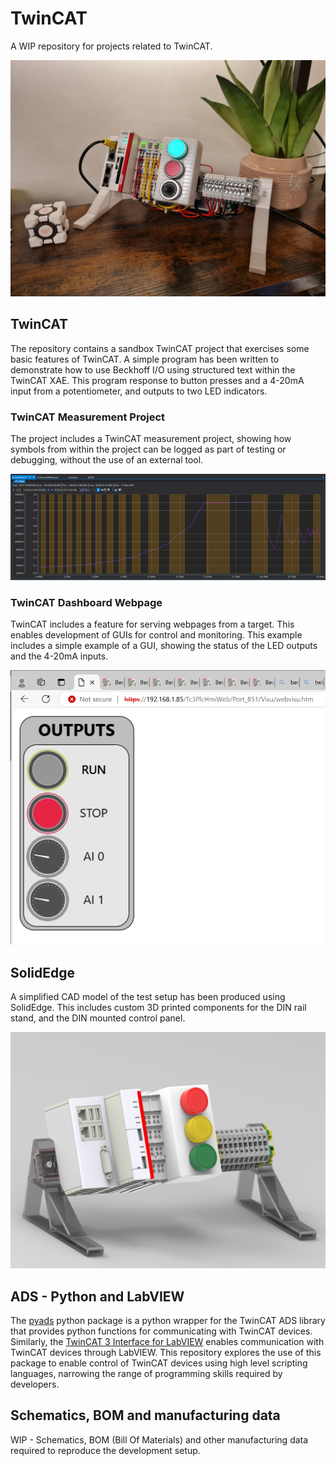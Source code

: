 # TwinCAT
A WIP repository for projects related to TwinCAT.

![Alt Text](images\20240527_215810.jpg)

## TwinCAT
The repository contains a sandbox TwinCAT project that exercises some basic features of TwinCAT. A simple program has been written to demonstrate how to use Beckhoff I/O using structured text within the TwinCAT XAE. This program response to button presses and a 4-20mA input from a potentiometer, and outputs to two LED indicators.

### TwinCAT Measurement Project
The project includes a TwinCAT measurement project, showing how symbols from within the project can be logged as part of testing or debugging, without the use of an external tool.

![Alt Text](images\TwinCAT_Measurement_Project.png)

### TwinCAT Dashboard Webpage
TwinCAT includes a feature for serving webpages from a target. This enables development of GUIs for control and monitoring. This example includes a simple example of a GUI, showing the status of the LED outputs and the 4-20mA inputs.

![Alt Text](images\DashboardWebpage.png)

## SolidEdge
A simplified CAD model of the test setup has been produced using SolidEdge. This includes custom 3D printed components for the DIN rail stand, and the DIN mounted control panel.

![Alt Text](images\Beckhoff_Development_Rig_4-1.jpg)

## ADS - Python and LabVIEW
The [pyads](https://github.com/stlehmann/pyads) python package is a python wrapper for the TwinCAT ADS library that provides python functions for communicating with TwinCAT devices. Similarly, the [TwinCAT 3 Interface for LabVIEW](https://www.beckhoff.com/en-gb/products/automation/twincat/tfxxxx-twincat-3-functions/tf3xxx-measurement/tf3710.html?) enables communication with TwinCAT devices through LabVIEW. This repository explores the use of this package to enable control of TwinCAT devices using high level scripting languages, narrowing the range of programming skills required by developers.

## Schematics, BOM and manufacturing data
WIP - Schematics, BOM (Bill Of Materials) and other manufacturing data required to reproduce the development setup.



